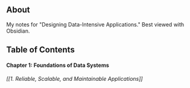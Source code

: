 ## About
My notes for "Designing Data-Intensive Applications." Best viewed with Obsidian.

## Table of Contents
#### Chapter 1: Foundations of Data Systems
###### [[1. Reliable, Scalable, and Maintainable Applications]]